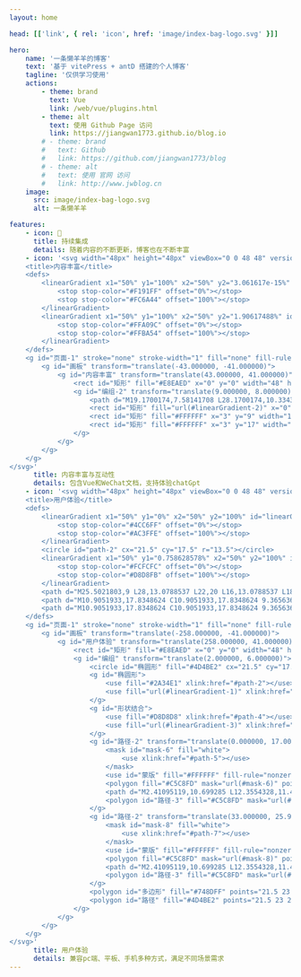 ```yaml
---
layout: home

head: [['link', { rel: 'icon', href: 'image/index-bag-logo.svg' }]]

hero:
    name: '一条懒羊羊的博客'
    text: '基于 vitePress + antD 搭建的个人博客'
    tagline: '仅供学习使用'
    actions:
        - theme: brand
          text: Vue
          link: /web/vue/plugins.html
        - theme: alt
          text: 使用 Github Page 访问
          link: https://jiangwan1773.github.io/blog.io
        # - theme: brand
        #   text: Github
        #   link: https://github.com/jiangwan1773/blog
        # - theme: alt
        #   text: 使用 官网 访问
        #   link: http://www.jwblog.cn
    image:
      src: image/index-bag-logo.svg
      alt: 一条懒羊羊

features:
    - icon: 📝
      title: 持续集成
      details: 随着内容的不断更新，博客也在不断丰富
    - icon: '<svg width="48px" height="48px" viewBox="0 0 48 48" version="1.1" xmlns="http://www.w3.org/2000/svg" xmlns:xlink="http://www.w3.org/1999/xlink">
    <title>内容丰富</title>
    <defs>
        <linearGradient x1="50%" y1="100%" x2="50%" y2="3.061617e-15%" id="linearGradient-1">
            <stop stop-color="#F191FF" offset="0%"></stop>
            <stop stop-color="#FC6A44" offset="100%"></stop>
        </linearGradient>
        <linearGradient x1="50%" y1="100%" x2="50%" y2="1.90617488%" id="linearGradient-2">
            <stop stop-color="#FFA09C" offset="0%"></stop>
            <stop stop-color="#FFBA54" offset="100%"></stop>
        </linearGradient>
    </defs>
    <g id="页面-1" stroke="none" stroke-width="1" fill="none" fill-rule="evenodd">
        <g id="画板" transform="translate(-43.000000, -41.000000)">
            <g id="内容丰富" transform="translate(43.000000, 41.000000)">
                <rect id="矩形" fill="#E8EAED" x="0" y="0" width="48" height="48" rx="6"></rect>
                <g id="编组-2" transform="translate(9.000000, 8.000000)">
                    <path d="M19.1700174,7.58141708 L28.1700174,10.3343583 C29.851574,10.8487168 31,12.4009505 31,14.159415 L31,28 C31,30.209139 29.209139,32 27,32 L18,32 C15.790861,32 14,30.209139 14,28 L14,11.4064739 C14,9.19733486 15.790861,7.40647386 18,7.40647386 C18.3965211,7.40647386 18.7908385,7.46543294 19.1700174,7.58141708 Z" id="矩形" fill="url(#linearGradient-1)"></path>
                    <rect id="矩形" fill="url(#linearGradient-2)" x="0" y="0" width="22" height="30" rx="6"></rect>
                    <rect id="矩形" fill="#FFFFFF" x="3" y="9" width="15" height="4" rx="2"></rect>
                    <rect id="矩形" fill="#FFFFFF" x="3" y="17" width="9" height="4" rx="2"></rect>
                </g>
            </g>
        </g>
    </g>
</svg>'
      title: 内容丰富与互动性
      details: 包含Vue和WeChat文档，支持体验chatGpt
    - icon: '<svg width="48px" height="48px" viewBox="0 0 48 48" version="1.1" xmlns="http://www.w3.org/2000/svg" xmlns:xlink="http://www.w3.org/1999/xlink">
    <title>用户体验</title>
    <defs>
        <linearGradient x1="50%" y1="0%" x2="50%" y2="100%" id="linearGradient-1">
            <stop stop-color="#4CC6FF" offset="0%"></stop>
            <stop stop-color="#AC3FFE" offset="100%"></stop>
        </linearGradient>
        <circle id="path-2" cx="21.5" cy="17.5" r="13.5"></circle>
        <linearGradient x1="50%" y1="0.758628578%" x2="50%" y2="100%" id="linearGradient-3">
            <stop stop-color="#FCFCFC" offset="0%"></stop>
            <stop stop-color="#D8D8FB" offset="100%"></stop>
        </linearGradient>
        <path d="M25.5021803,9 L28,13.0788537 L22,20 L16,13.0788537 L18.4978197,9 L25.5021803,9 Z M24,11 L20,11 L20,12 L24,12 L24,11 Z" id="path-4"></path>
        <path d="M10.9051933,17.8348624 C10.9051933,17.8348624 9.36563662,18.7018349 6.54311599,16.2247706 C6.54311599,16.2247706 4.61867011,14.6146789 5.77333764,14.2431193 C7.00200839,13.976666 8.24377263,13.7699833 9.493933,13.6238532 C11.4183789,13.3761468 12.5730464,13.2522936 12.5730464,13.2522936 C12.5730464,13.2522936 6.67141236,13.3761468 5.26015206,13.1284404 C3.84889176,12.8807339 2.05274225,10.6513762 1.66785311,8.66972477 C1.66785311,8.66972477 1.02637116,7.55504588 2.95081701,8.05045873 C4.74696648,8.54587158 12.44475,10.0321101 12.44475,10.0321101 C12.4447501,10.0321101 2.43763146,7.05963302 1.79614948,6.31651376 C0.625727549,4.5393163 0.00279690955,2.47752015 0,0.371559633 C0,0.123853221 0.256592774,0 0.513185578,0 L0.64148195,0 C0.64148195,0 8.08267269,3.22018347 13.086232,5.07798167 C18.0897913,6.93577986 22.580165,7.80275232 21.938683,10.1559633 C15.2672706,15.1100917 11.5894407,17.6697248 10.9051933,17.8348624 Z" id="path-5"></path>
        <path d="M10.9051933,17.8348624 C10.9051933,17.8348624 9.36563662,18.7018349 6.54311599,16.2247706 C6.54311599,16.2247706 4.61867011,14.6146789 5.77333764,14.2431193 C7.00200839,13.976666 8.24377263,13.7699833 9.493933,13.6238532 C11.4183789,13.3761468 12.5730464,13.2522936 12.5730464,13.2522936 C12.5730464,13.2522936 6.67141236,13.3761468 5.26015206,13.1284404 C3.84889176,12.8807339 2.05274225,10.6513762 1.66785311,8.66972477 C1.66785311,8.66972477 1.02637116,7.55504588 2.95081701,8.05045873 C4.74696648,8.54587158 12.44475,10.0321101 12.44475,10.0321101 C12.4447501,10.0321101 2.43763146,7.05963302 1.79614948,6.31651376 C0.625727549,4.5393163 0.00279690955,2.47752015 0,0.371559633 C0,0.123853221 0.256592774,0 0.513185578,0 L0.64148195,0 C0.64148195,0 8.08267269,3.22018347 13.086232,5.07798167 C18.0897913,6.93577986 22.580165,7.80275232 21.938683,10.1559633 C15.2672706,15.1100917 11.5894407,17.6697248 10.9051933,17.8348624 Z" id="path-7"></path>
    </defs>
    <g id="页面-1" stroke="none" stroke-width="1" fill="none" fill-rule="evenodd">
        <g id="画板" transform="translate(-258.000000, -41.000000)">
            <g id="用户体验" transform="translate(258.000000, 41.000000)">
                <rect id="矩形" fill="#E8EAED" x="0" y="0" width="48" height="48" rx="6"></rect>
                <g id="编组" transform="translate(2.000000, 6.000000)">
                    <circle id="椭圆形" fill="#4D4BE2" cx="21.5" cy="17.5" r="17.5"></circle>
                    <g id="椭圆形">
                        <use fill="#2A34E1" xlink:href="#path-2"></use>
                        <use fill="url(#linearGradient-1)" xlink:href="#path-2"></use>
                    </g>
                    <g id="形状结合">
                        <use fill="#D8D8D8" xlink:href="#path-4"></use>
                        <use fill="url(#linearGradient-3)" xlink:href="#path-4"></use>
                    </g>
                    <g id="路径-2" transform="translate(0.000000, 17.000000)">
                        <mask id="mask-6" fill="white">
                            <use xlink:href="#path-5"></use>
                        </mask>
                        <use id="蒙版" fill="#FFFFFF" fill-rule="nonzero" xlink:href="#path-5"></use>
                        <polygon fill="#C5C8FD" mask="url(#mask-6)" points="-1.11022302e-16 3.23726106 22 9.89368452 12.44475 10.0321101 1.4943975 7.14835828 -0.60171087 5"></polygon>
                        <path d="M2.41095119,10.699285 L12.3554328,11.4605345 L22,9.9628973 L20.1347431,12.6560196 C14.965952,13.1038216 12.2593878,13.3277225 12.0150507,13.3277225 C11.7707137,13.3277225 9.07395738,13.4426169 3.92478193,13.6724057 L1.60029066,11.4605345 L2.41095119,10.699285 Z" id="路径" fill="#C5C8FD" mask="url(#mask-6)"></path>
                        <polygon id="路径-3" fill="#C5C8FD" mask="url(#mask-6)" points="17.695721 12.9352817 7.24073319 17.5672448 9.22880892 19.5281 22 13.2818779 19.2000783 12.1858454"></polygon>
                    </g>
                    <g id="路径-2" transform="translate(33.000000, 25.990929) scale(-1, 1) translate(-33.000000, -25.990929) translate(22.000000, 17.000000)">
                        <mask id="mask-8" fill="white">
                            <use xlink:href="#path-7"></use>
                        </mask>
                        <use id="蒙版" fill="#FFFFFF" fill-rule="nonzero" xlink:href="#path-7"></use>
                        <polygon fill="#C5C8FD" mask="url(#mask-8)" points="4.4408921e-16 3.23726106 22 9.89368452 12.44475 10.0321101 1.4943975 7.14835828 -0.60171087 5"></polygon>
                        <path d="M2.41095119,10.699285 L12.3554328,11.4605345 L22,9.9628973 L20.1347431,12.6560196 C14.965952,13.1038216 12.2593878,13.3277225 12.0150507,13.3277225 C11.7707137,13.3277225 9.07395738,13.4426169 3.92478193,13.6724057 L1.60029066,11.4605345 L2.41095119,10.699285 Z" id="路径" fill="#C5C8FD" mask="url(#mask-8)"></path>
                        <polygon id="路径-3" fill="#C5C8FD" mask="url(#mask-8)" points="17.695721 12.9352817 7.24073319 17.5672448 9.22880892 19.5281 22 13.2818779 19.2000783 12.1858454"></polygon>
                    </g>
                    <polygon id="多边形" fill="#748DFF" points="21.5 23 27 28.5 21.5 34 16 28.5"></polygon>
                    <polygon id="路径" fill="#4D4BE2" points="21.5 23 27 28.5 21.5 34"></polygon>
                </g>
            </g>
        </g>
    </g>
</svg>'
      title: 用户体验
      details: 兼容pc端、平板、手机多种方式，满足不同场景需求
---
```

